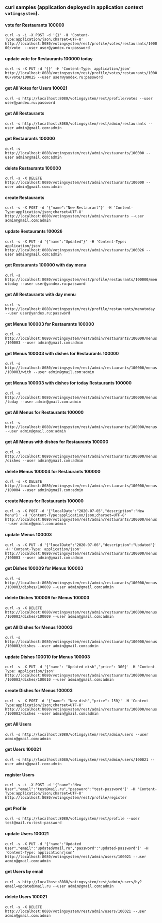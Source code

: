 ### curl samples (application deployed in application context `votingsystem`).

#### vote for Restaurants 100000
`curl -s -i -X POST -d '{}' -H 'Content-Type:application/json;charset=UTF-8' http://localhost:8080/votingsystem/rest/profile/votes/restaurants/100000/vote  --user user@yandex.ru:password`

#### update vote for Restaurants 100000 today
`curl -s -X PUT -d '{}' -H 'Content-Type: application/json' http://localhost:8080/votingsystem/rest/profile/votes/restaurants/100000/vote/100025 --user user@yandex.ru:password`

#### get All Votes for Users 100021
`curl -s http://localhost:8080/votingsystem/rest/profile/votes --user user@yandex.ru:password`

#### get All Restaurants
`curl -s http://localhost:8080/votingsystem/rest/admin/restaurants --user admin@gmail.com:admin`

#### get Restaurants 100000
`curl -s http://localhost:8080/votingsystem/rest/admin/restaurants/100000 --user admin@gmail.com:admin`

#### delete Restaurants 100000
`curl -s -X DELETE http://localhost:8080/votingsystem/rest/admin/restaurants/100000 --user admin@gmail.com:admin`

#### create Restaurants
`curl -s -X POST -d '{"name":"New Restaurant"}' -H 'Content-Type:application/json;charset=UTF-8' http://localhost:8080/votingsystem/rest/admin/restaurants --user admin@gmail.com:admin`

#### update Restaurants 100026
`curl -s -X PUT -d '{"name":"Updated"}' -H 'Content-Type: application/json' http://localhost:8080/votingsystem/rest/admin/restaurants/100026 --user admin@gmail.com:admin`

#### get Restaurants 100000 with day menu
`curl -s http://localhost:8080/votingsystem/rest/profile/restaurants/100000/menutoday --user user@yandex.ru:password`

#### get All Restaurants with day menu
`curl -s http://localhost:8080/votingsystem/rest/profile/restaurants/menutoday --user user@yandex.ru:password`

#### get Menus 100003 for Restaurants 100000
`curl -s http://localhost:8080/votingsystem/rest/admin/restaurants/100000/menus/100003 --user admin@gmail.com:admin`

#### get Menus 100003 with dishes for Restaurants 100000
`curl -s http://localhost:8080/votingsystem/rest/admin/restaurants/100000/menus/100003/with --user admin@gmail.com:admin`

#### get Menus 100003 with dishes for today Restaurants 100000
`curl -s http://localhost:8080/votingsystem/rest/admin/restaurants/100000/menus/today --user admin@gmail.com:admin`

#### get All Menus for Restaurants 100000
`curl -s http://localhost:8080/votingsystem/rest/admin/restaurants/100000/menus --user admin@gmail.com:admin`

#### get All Menus with dishes for Restaurants 100000
`curl -s http://localhost:8080/votingsystem/rest/admin/restaurants/100000/menus/dishes --user admin@gmail.com:admin`

#### delete Menus 100004 for Restaurants 100000
`curl -s -X DELETE http://localhost:8080/votingsystem/rest/admin/restaurants/100000/menus/100004 --user admin@gmail.com:admin`

#### create Menus for Restaurants 100000
`curl -s -X POST -d '{"localDate":"2020-07-05","description":"New Menu"}' -H 'Content-Type:application/json;charset=UTF-8' http://localhost:8080/votingsystem/rest/admin/restaurants/100000/menus --user admin@gmail.com:admin`

#### update Menus 100003
`curl -s -X PUT -d '{"localDate":"2020-07-06","description":"Updated"}' -H 'Content-Type: application/json' http://localhost:8080/votingsystem/rest/admin/restaurants/100000/menus/100003 --user admin@gmail.com:admin`

#### get Dishes 100009 for Menus 100003
`curl -s http://localhost:8080/votingsystem/rest/admin/restaurants/100000/menus/100003/dishes/100009 --user admin@gmail.com:admin`

#### delete Dishes 100009 for Menus 100003
`curl -s -X DELETE http://localhost:8080/votingsystem/rest/admin/restaurants/100000/menus/100003/dishes/100009 --user admin@gmail.com:admin`

#### get All Dishes for Menus 100003
`curl -s http://localhost:8080/votingsystem/rest/admin/restaurants/100000/menus/100003/dishes --user admin@gmail.com:admin`

#### update Dishes 100010 for Menus 100003
`curl -s -X PUT -d '{"name": "Updated dish","price": 300}' -H 'Content-Type: application/json' http://localhost:8080/votingsystem/rest/admin/restaurants/100000/menus/100003/dishes/100010 --user admin@gmail.com:admin`

#### create Dishes for Menus 100003
`curl -s -X POST -d '{"name": "New dish","price": 150}' -H 'Content-Type:application/json;charset=UTF-8' http://localhost:8080/votingsystem/rest/admin/restaurants/100000/menus/100003/dishes --user admin@gmail.com:admin`

#### get All Users
`curl -s http://localhost:8080/votingsystem/rest/admin/users --user admin@gmail.com:admin`

#### get Users 100021
`curl -s http://localhost:8080/votingsystem/rest/admin/users/100021 --user admin@gmail.com:admin`

#### register Users
`curl -s -i -X POST -d '{"name":"New User","email":"test@mail.ru","password":"test-password"}' -H 'Content-Type:application/json;charset=UTF-8' http://localhost:8080/votingsystem/rest/profile/register`

#### get Profile
`curl -s http://localhost:8080/votingsystem/rest/profile --user test@mail.ru:test-password`

#### update Users 100021
`curl -s -X PUT -d '{"name":"Updated User","email":"updated@mail.ru","password":"updated-password"}' -H 'Content-Type: application/json' http://localhost:8080/votingsystem/rest/admin/users/100021 --user admin@gmail.com:admin`

#### get Users by email
`curl -s http://localhost:8080/votingsystem/rest/admin/users/by?email=updated@mail.ru --user admin@gmail.com:admin`

#### delete Users 100021
`curl -s -X DELETE http://localhost:8080/votingsystem/rest/admin/users/100021 --user admin@gmail.com:admin`

